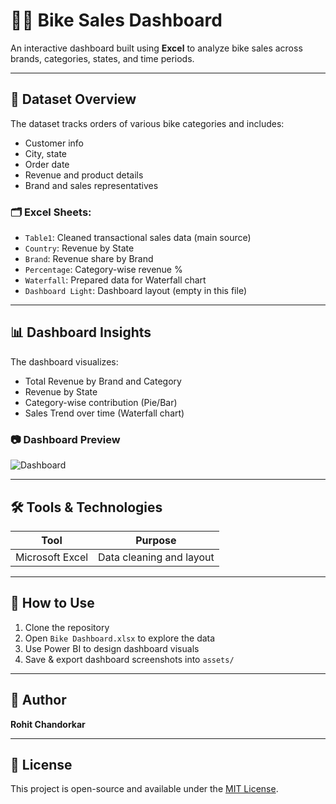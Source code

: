 # 🚴‍♂️ Bike Sales Dashboard

An interactive dashboard built using **Excel**  to analyze bike sales across brands, categories, states, and time periods.

---

## 📁 Dataset Overview

The dataset tracks orders of various bike categories and includes:
- Customer info
- City, state
- Order date
- Revenue and product details
- Brand and sales representatives

### 🗂 Excel Sheets:
- `Table1`: Cleaned transactional sales data (main source)
- `Country`: Revenue by State
- `Brand`: Revenue share by Brand
- `Percentage`: Category-wise revenue %
- `Waterfall`: Prepared data for Waterfall chart
- `Dashboard Light`: Dashboard layout (empty in this file)

---

## 📊 Dashboard Insights

The dashboard visualizes:
- Total Revenue by Brand and Category
- Revenue by State
- Category-wise contribution (Pie/Bar)
- Sales Trend over time (Waterfall chart)

### 📷 Dashboard Preview

![Dashboard](https://github.com/user-attachments/assets/2ee68713-da3a-433b-b410-49f3ea5a9743)


---

## 🛠 Tools & Technologies

| Tool         | Purpose                      |
|--------------|-------------------------------|
| Microsoft Excel | Data cleaning and layout       |

---

## 📎 How to Use

1. Clone the repository
2. Open `Bike Dashboard.xlsx` to explore the data
3. Use Power BI to design dashboard visuals
4. Save & export dashboard screenshots into `assets/`

---

## 👤 Author

**Rohit Chandorkar**  
 

---

## 📜 License

This project is open-source and available under the [MIT License](LICENSE).
